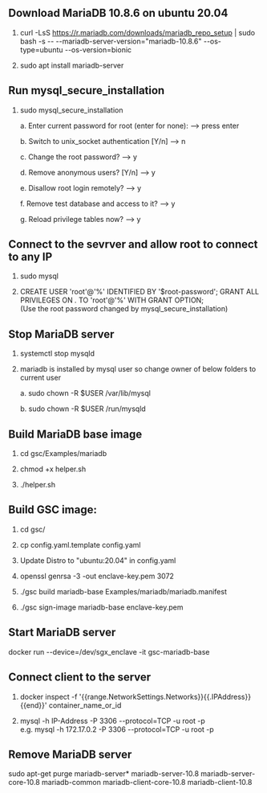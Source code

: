 
## Download MariaDB 10.8.6 on ubuntu 20.04

1. curl -LsS https://r.mariadb.com/downloads/mariadb_repo_setup | sudo bash -s -- --mariadb-server-version="mariadb-10.8.6" --os-type=ubuntu --os-version=bionic

2. sudo apt install mariadb-server

## Run mysql_secure_installation

1. sudo mysql_secure_installation

	a. Enter current password for root (enter for none): --> press enter

	b. Switch to unix_socket authentication [Y/n] --> n

	c. Change the root password? --> y

	d. Remove anonymous users? [Y/n] --> y

	e. Disallow root login remotely? --> y

	f. Remove test database and access to it? --> y

	g. Reload privilege tables now? --> y

## Connect to the sevrver and allow root to connect to any IP

1. sudo mysql

2. CREATE USER 'root'@'%' IDENTIFIED BY '$root-password'; GRANT ALL PRIVILEGES ON *.* TO 'root'@'%' WITH GRANT OPTION;\
(Use the root password changed by mysql_secure_installation)

## Stop MariaDB server

1. systemctl stop mysqld

2. mariadb is installed by mysql user so change owner of below folders to current user

	a. sudo chown -R $USER /var/lib/mysql

	b. sudo chown -R $USER /run/mysqld

## Build MariaDB base image

1. cd gsc/Examples/mariadb

2. chmod +x helper.sh

3. ./helper.sh

## Build GSC image:

1. cd gsc/  

2. cp config.yaml.template config.yaml

3. Update Distro to "ubuntu:20.04" in config.yaml

4. openssl genrsa -3 -out enclave-key.pem 3072

5. ./gsc build mariadb-base Examples/mariadb/mariadb.manifest

6. ./gsc sign-image mariadb-base enclave-key.pem

## Start MariaDB server
docker run --device=/dev/sgx_enclave -it gsc-mariadb-base 

## Connect client to the server

1. docker inspect -f '{{range.NetworkSettings.Networks}}{{.IPAddress}}{{end}}' container_name_or_id

2. mysql -h IP-Address -P 3306 --protocol=TCP -u root -p\
e.g.  mysql -h 172.17.0.2 -P 3306 --protocol=TCP -u root -p

## Remove MariaDB server

sudo apt-get purge mariadb-server* mariadb-server-10.8 mariadb-server-core-10.8 mariadb-common mariadb-client-core-10.8 mariadb-client-10.8
